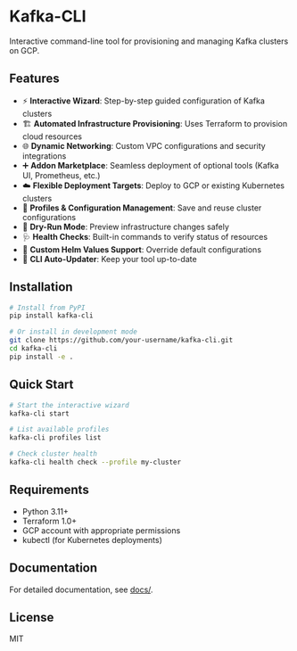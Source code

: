 # Kafka-CLI

Interactive command-line tool for provisioning and managing Kafka clusters on GCP.

## Features

- ⚡️ **Interactive Wizard**: Step-by-step guided configuration of Kafka clusters
- 🏗 **Automated Infrastructure Provisioning**: Uses Terraform to provision cloud resources
- 🌐 **Dynamic Networking**: Custom VPC configurations and security integrations
- ➕ **Addon Marketplace**: Seamless deployment of optional tools (Kafka UI, Prometheus, etc.)
- ☁️ **Flexible Deployment Targets**: Deploy to GCP or existing Kubernetes clusters
- 💾 **Profiles & Configuration Management**: Save and reuse cluster configurations
- 🧪 **Dry-Run Mode**: Preview infrastructure changes safely
- 🩺 **Health Checks**: Built-in commands to verify status of resources
- 🔧 **Custom Helm Values Support**: Override default configurations
- 🚀 **CLI Auto-Updater**: Keep your tool up-to-date

## Installation

```bash
# Install from PyPI
pip install kafka-cli

# Or install in development mode
git clone https://github.com/your-username/kafka-cli.git
cd kafka-cli
pip install -e .
```

## Quick Start

```bash
# Start the interactive wizard
kafka-cli start

# List available profiles
kafka-cli profiles list

# Check cluster health
kafka-cli health check --profile my-cluster
```

## Requirements

- Python 3.11+
- Terraform 1.0+
- GCP account with appropriate permissions
- kubectl (for Kubernetes deployments)

## Documentation

For detailed documentation, see [docs/](docs/).

## License

MIT
